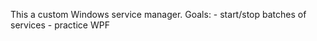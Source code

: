 This a custom Windows service manager.
Goals:
    - start/stop batches of services
    - practice WPF
